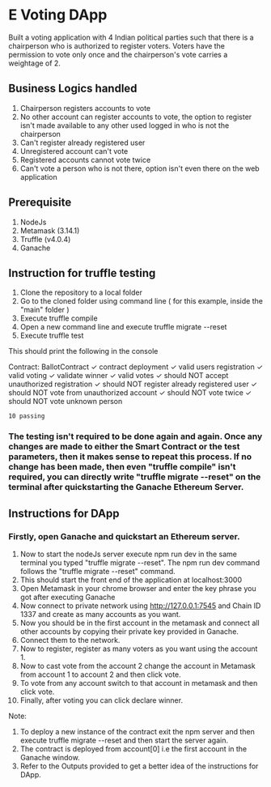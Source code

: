 # E Voting DApp

Built a voting application with 4 Indian political parties such that there is a chairperson who is authorized to register voters. Voters have the permission to vote only once and the chairperson's vote carries a weightage of 2.

## Business Logics handled
1. Chairperson registers accounts to vote
2. No other account can register accounts to vote, the option to register isn't made available to any other used logged in who is not the chairperson
3. Can't register already registered user
4. Unregistered account can't vote
5. Registered accounts cannot vote twice
6. Can't vote a person who is not there, option isn't even there on the web application

## Prerequisite
1. NodeJs
2. Metamask (3.14.1)
3. Truffle (v4.0.4)
4. Ganache

## Instruction for truffle testing
1. Clone the repository to a local folder
2. Go to the cloned folder using command line ( for this example, inside the "main" folder ) 
3. Execute truffle compile
4. Open a new command line and execute truffle migrate --reset
5. Execute truffle test

This should print the following in the console

 Contract: BallotContract
    ✓ contract deployment
    ✓ valid users registration
    ✓ valid voting
    ✓ validate winner
    ✓ valid votes
    ✓ should NOT accept unauthorized registration
    ✓ should NOT register already registered user
    ✓ should NOT vote from unauthorized account
    ✓ should NOT vote twice
    ✓ should NOT vote unknown person

    10 passing

### The testing isn't required to be done again and again. Once any changes are made to either the Smart Contract or the test parameters, then it makes sense to repeat this process. If no change has been made, then even "truffle compile" isn't required, you can directly write "truffle migrate --reset" on the terminal after quickstarting the Ganache Ethereum Server.

## Instructions for DApp

### Firstly, open Ganache and quickstart an Ethereum server. 

1. Now to start the nodeJs server execute npm run dev in the same terminal you typed "truffle migrate --reset". The npm run dev command follows the "truffle migrate --reset" command.
2. This should start the front end of the application at localhost:3000
3. Open Metamask in your chrome browser and enter the key phrase you got after executing Ganache
4. Now connect to private network using http://127.0.0.1:7545 and Chain ID 1337 and create as many accounts as you want.
5. Now you should be in the first account in the metamask and connect all other accounts by copying their private key provided in Ganache.
6. Connect them to the network.
7. Now to register, register as many voters as you want using the account 1.
8. Now to cast vote from the account 2 change the account in Metamask from account 1 to account 2 and then click vote. 
9. To vote from any account switch to that account in metamask and then click vote.
10. Finally, after voting you can click declare winner.

Note:
1. To deploy a new instance of the contract exit the npm server and then execute truffle migrate --reset and then start the server again.
2. The contract is deployed from account[0] i.e the first account in the Ganache window.
3. Refer to the Outputs provided to get a better idea of the instructions for DApp.
